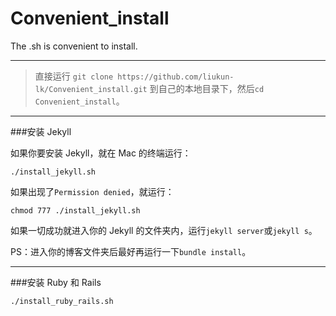 # Convenient_install

The .sh is convenient to install.

---

>直接运行 `git clone https://github.com/liukun-lk/Convenient_install.git` 到自己的本地目录下，然后`cd Convenient_install`。

---

###安装 Jekyll

如果你要安装 Jekyll，就在 Mac 的终端运行：

```
./install_jekyll.sh
```

如果出现了`Permission denied`，就运行：

```
chmod 777 ./install_jekyll.sh
```

如果一切成功就进入你的 Jekyll 的文件夹内，运行`jekyll server`或`jekyll s`。

PS：进入你的博客文件夹后最好再运行一下`bundle install`。

---

###安装 Ruby 和 Rails

```
./install_ruby_rails.sh
```



